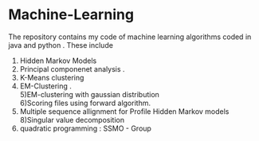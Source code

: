 # Machine-Learning
The repository contains my code of machine learning algorithms coded in java and python . 
These include 
1) Hidden Markov Models </br>
2) Principal componenet analysis .</br> 
3) K-Means clustering </br>
4) EM-Clustering . </br>
5)EM-clustering with gaussian distribution </br>
6)Scoring files  using forward algorithm. </br>
7) Multiple sequence allignment for Profile Hidden Markov models </br>
8)Singular value decomposition </br>
9) quadratic programming : SSMO - Group </br>
